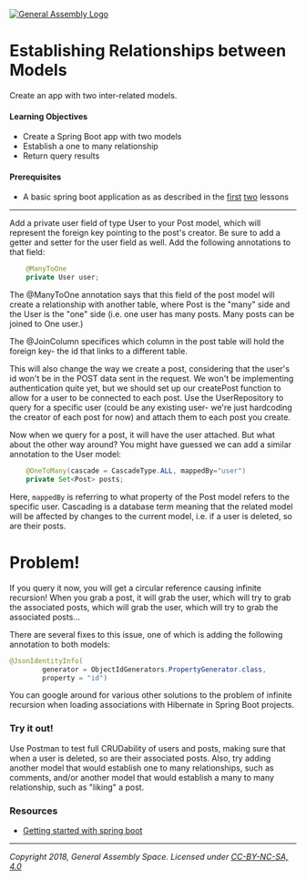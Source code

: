 [![General Assembly Logo](https://camo.githubusercontent.com/1a91b05b8f4d44b5bbfb83abac2b0996d8e26c92/687474703a2f2f692e696d6775722e636f6d2f6b6538555354712e706e67)](https://generalassemb.ly)

# Establishing Relationships between Models

Create an app with two inter-related models. 

#### Learning Objectives

- Create a Spring Boot app with two models
- Establish a one to many relationship
- Return query results 

#### Prerequisites

- A basic spring boot application as as described in the [first](../starting-a-boot-project) [two](../data-backed-boot) lessons

---

Add a private user field of type User to your Post model, which will represent the foreign key pointing to the post's creator. Be sure to add a getter and setter for the user field as well. Add the following annotations to that field:

```java
    @ManyToOne
    private User user;
```

The @ManyToOne annotation says that this field of the post model will create a relationship with another table, where Post is the "many" side and the User is the "one" side (i.e. one user has many posts. Many posts can be joined to One user.)

The @JoinColumn specifices which column in the post table will hold the foreign key- the id that links to a different table. 

This will also change the way we create a post, considering that the user's id won't be in the POST data sent in the request. We won't be implementing authentication quite yet, but we should set up our createPost function to allow for a user to be connected to each post. Use the UserRepository to query for a specific user (could be any existing user- we're just hardcoding the creator of each post for now) and attach them to each post you create.

Now when we query for a post, it will have the user attached. But what about the other way around? You might have guessed we can add a similar annotation to the User model:

```java
    @OneToMany(cascade = CascadeType.ALL, mappedBy="user")
    private Set<Post> posts;
```

Here, `mappedBy` is referring to what property of the Post model refers to the specific user.  Cascading is a database term meaning that the related model will be affected by changes to the current model, i.e. if a user is deleted, so are their posts. 

# Problem!

If you query it now, you will get a circular reference causing infinite recursion! When you grab a post, it will grab the user, which will try to grab the associated posts, which will grab the user, which will try to grab the associated posts...

There are several fixes to this issue, one of which is adding the following annotation to both models:

```java
@JsonIdentityInfo(
        generator = ObjectIdGenerators.PropertyGenerator.class,
        property = "id")
```

You can google around for various other solutions to the problem of infinite recursion when loading associations with Hibernate in Spring Boot projects.


### Try it out!

Use Postman to test full CRUDability of users and posts, making sure that when a user is deleted, so are their associated posts. Also, try adding another model that would establish one to many relationships, such as comments, and/or another model that would establish a many to many relationship, such as "liking" a post. 


### Resources

- [Getting started with spring boot](https://spring.io/guides/gs/spring-boot/)

---

*Copyright 2018, General Assembly Space. Licensed under [CC-BY-NC-SA, 4.0](https://creativecommons.org/licenses/by-nc-sa/4.0/)*
